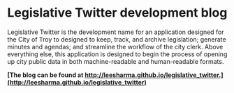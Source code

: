 # Legislative Twitter development blog

Legislative Twitter is the development name for an application designed for the
City of Troy to designed to keep, track, and archive legislation; generate minutes
and agendas; and streamline the workflow of the city clerk. Above everything
else, this application is designed to begin the process of opening up city public
data in both machine-readable and human-readable formats.


**[The blog can be found at http://leesharma.github.io/legislative_twitter.](http://leesharma.github.io/legislative_twitter)**